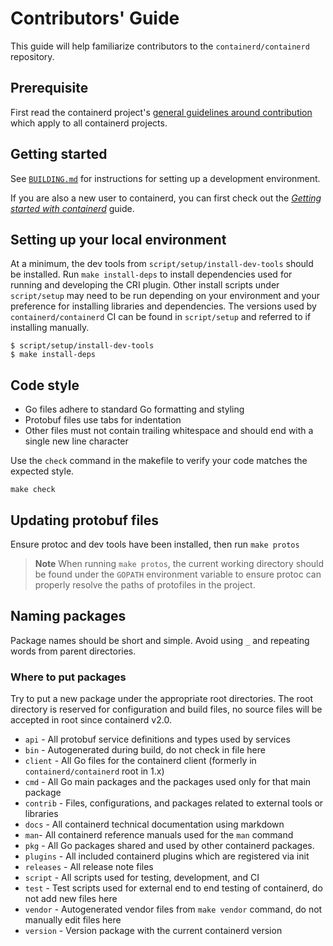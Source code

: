 # Contributors' Guide

This guide will help familiarize contributors to the `containerd/containerd` repository.

## Prerequisite

First read the containerd project's [general guidelines around contribution](https://github.com/containerd/project/blob/main/CONTRIBUTING.md)
which apply to all containerd projects.

## Getting started

See [`BUILDING.md`](https://github.com/containerd/containerd/blob/main/BUILDING.md) for instructions for setting up a development environment.

If you are also a new user to containerd, you can first check out the [_Getting started with containerd_](https://github.com/containerd/containerd/blob/main/docs/getting-started.md) guide.

## Setting up your local environment

At a minimum, the dev tools from `script/setup/install-dev-tools` should be installed.
Run `make install-deps` to install dependencies used for running and developing the CRI plugin.
Other install scripts under `script/setup` may need to be run depending on your environment and your preference for installing libraries and dependencies.
The versions used by `containerd/containerd` CI can be found in `script/setup` and referred to if installing manually.

```
$ script/setup/install-dev-tools
$ make install-deps
```

## Code style

- Go files adhere to standard Go formatting and styling
- Protobuf files use tabs for indentation
- Other files must not contain trailing whitespace and should end with a single new line character

Use the `check` command in the makefile to verify your code matches the expected style.

```
make check
```

## Updating protobuf files

Ensure protoc and dev tools have been installed, then run `make protos`

> **Note**
> When running `make protos`, the current working directory should be found under the `GOPATH` environment
> variable to ensure protoc can properly resolve the paths of protofiles in the project.

## Naming packages

Package names should be short and simple. Avoid using `_` and repeating words from parent directories.

### Where to put packages

Try to put a new package under the appropriate root directories. The root directory is reserved for
configuration and build files, no source files will be accepted in root since containerd v2.0.

- `api` - All protobuf service definitions and types used by services
- `bin` - Autogenerated during build, do not check in file here
- `client` - All Go files for the containerd client (formerly in `containerd/containerd` root in 1.x)
- `cmd` - All Go main packages and the packages used only for that main package
- `contrib` - Files, configurations, and packages related to external tools or libraries
- `docs` - All containerd technical documentation using markdown
- `man`- All containerd reference manuals used for the `man` command
- `pkg` - All Go packages shared and used by other containerd packages.
- `plugins` - All included containerd plugins which are registered via init
- `releases` - All release note files
- `script` - All scripts used for testing, development, and CI
- `test` - Test scripts used for external end to end testing of containerd, do not add new files here
- `vendor` - Autogenerated vendor files from `make vendor` command, do not manually edit files here
- `version` - Version package with the current containerd version
